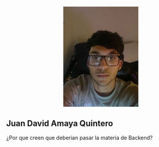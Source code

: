 <p align="center"><a href="https://laravel.com" target="_blank"><img src="./miperfil.jpeg" width="200" alt="Laravel Logo"></a></p>

## Juan David Amaya Quintero

¿Por que creen que deberian pasar la materia de Backend?
